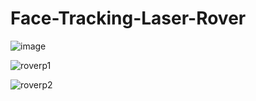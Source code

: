 # Face-Tracking-Laser-Rover

![image](https://github.com/user-attachments/assets/7a489ae5-6ef9-44c1-9f9a-684cb9dab0e8)

![roverp1](https://github.com/user-attachments/assets/44d30b93-0839-434f-96d2-10679ac0d8af)

![roverp2](https://github.com/user-attachments/assets/3779abf2-857e-4b09-9b6c-b2b2cacd85c7)
